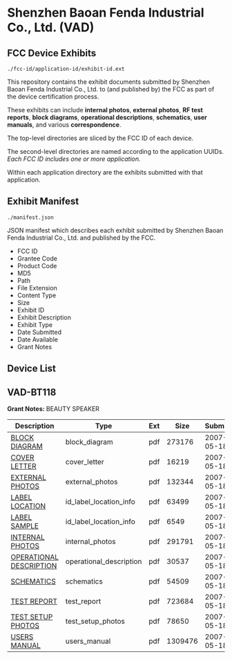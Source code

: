 # Shenzhen Baoan Fenda Industrial Co., Ltd. (VAD)
## FCC Device Exhibits

```
./fcc-id/application-id/exhibit-id.ext
```

This repository contains the exhibit documents submitted by Shenzhen Baoan Fenda Industrial Co., Ltd. to (and published by) the FCC as part of the device certification process.

These exhibits can include **internal photos**, **external photos**, **RF test reports**, **block diagrams**, **operational descriptions**, **schematics**, **user manuals**, and various **correspondence**.

The top-level directories are sliced by the FCC ID of each device.

The second-level directories are named according to the application UUIDs. *Each FCC ID includes one or more application.*

Within each application directory are the exhibits submitted with that application. 

## Exhibit Manifest

```
./manifest.json
```

JSON manifest which describes each exhibit submitted by Shenzhen Baoan Fenda Industrial Co., Ltd. and published by the FCC.

- FCC ID
- Grantee Code
- Product Code
- MD5
- Path
- File Extension
- Content Type
- Size
- Exhibit ID
- Exhibit Description
- Exhibit Type
- Date Submitted
- Date Available
- Grant Notes

## Device List
## VAD-BT118
**Grant Notes:** BEAUTY SPEAKER

| Description | Type | Ext | Size | Submitted | Available |
| ----------- | ---- | --- | ---- | --------- | --------- |
| [BLOCK DIAGRAM](VAD-BT118/8451dec81a2d57706ace287c759a0cee/793871.pdf) | block_diagram | pdf | 273176 | 2007-05-18 | 2007-05-18 |
| [COVER LETTER](VAD-BT118/8451dec81a2d57706ace287c759a0cee/793873.pdf) | cover_letter | pdf | 16219 | 2007-05-18 | 2007-05-18 |
| [EXTERNAL PHOTOS](VAD-BT118/8451dec81a2d57706ace287c759a0cee/793875.pdf) | external_photos | pdf | 132344 | 2007-05-18 | 2007-05-18 |
| [LABEL LOCATION](VAD-BT118/8451dec81a2d57706ace287c759a0cee/793877.pdf) | id_label_location_info | pdf | 63499 | 2007-05-18 | 2007-05-18 |
| [LABEL SAMPLE](VAD-BT118/8451dec81a2d57706ace287c759a0cee/793878.pdf) | id_label_location_info | pdf | 6549 | 2007-05-18 | 2007-05-18 |
| [INTERNAL PHOTOS](VAD-BT118/8451dec81a2d57706ace287c759a0cee/793880.pdf) | internal_photos | pdf | 291791 | 2007-05-18 | 2007-05-18 |
| [OPERATIONAL DESCRIPTION](VAD-BT118/8451dec81a2d57706ace287c759a0cee/793882.pdf) | operational_description | pdf | 30537 | 2007-05-18 | 2007-05-18 |
| [SCHEMATICS](VAD-BT118/8451dec81a2d57706ace287c759a0cee/793886.pdf) | schematics | pdf | 54509 | 2007-05-18 | 2007-05-18 |
| [TEST REPORT](VAD-BT118/8451dec81a2d57706ace287c759a0cee/793884.pdf) | test_report | pdf | 723684 | 2007-05-18 | 2007-05-18 |
| [TEST SETUP PHOTOS](VAD-BT118/8451dec81a2d57706ace287c759a0cee/793888.pdf) | test_setup_photos | pdf | 78650 | 2007-05-18 | 2007-05-18 |
| [USERS MANUAL](VAD-BT118/8451dec81a2d57706ace287c759a0cee/793890.pdf) | users_manual | pdf | 1309476 | 2007-05-18 | 2007-05-18 |
